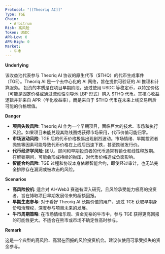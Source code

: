 ```yaml
---
Protocol: "[[Theoriq AI]]"
Type: TGE
Chain:
  - Arbitrum
Risk: 高风险
Token: USDC
APR-Low: 0
APR-High: 0
Market:
  - 牛市
---
```

**Underlying**

该收益池代表参与 Theoriq AI 协议的原生代币（$THQ）的代币生成事件（TGE）。Theoriq AI 是一个去中心化的 AI 网络，旨在提供可验证的 AI 推理和计算服务。
投资的本质是在项目早期阶段，通过使用 USDC 等稳定币，以特定价格（可能是固定价格或通过流动性引导池 LBP 形式）购入 $THQ 代币。其核心收益逻辑并非来自 APR（年化收益率），而是来自于 $THQ 代币在未来上线交易所后可能的价格增值。

**Danger**

- **项目失败风险**: Theoriq AI 作为一个早期项目，面临巨大的技术、市场和执行风险。如果项目未能兑现其路线图或获得市场采用，代币价值可能归零。
- **市场波动风险**: TGE 后的代币价格极易出现剧烈波动。市场情绪、早期投资者抛售等因素可能导致代币价格在上线后迅速下跌，甚至跌破发行价。
- **代币经济学风险**: 团队、顾问和早期投资者的代币通常有锁仓和线性释放期。在解锁期间，可能会形成持续的抛压，对代币价格造成负面影响。
- **智能合约风险**: TGE 过程和协议本身依赖智能合约，即使经过审计，也无法完全排除存在漏洞或被攻击的风险。

**Scenarios**

- **高风险投机**: 适合对 AI+Web3 赛道有深入研究，且风险承受能力极高的投资者，旨在博取项目早期发展带来的超额回报。
- **早期生态参与**: 对于看好 Theoriq AI 长期价值的用户，通过 TGE 获取早期身份和治理权，深度参与项目未来的发展。
- **牛市周期策略**: 在市场情绪乐观、资金充裕的牛市中，参与 TGE 获得更高回报的可能性更大。不适合在熊市或市场不确定性高时参与。

**Remark**

这是一个典型的高风险、高潜在回报的风险投资机会。建议仅使用可承受损失的资金参与。



